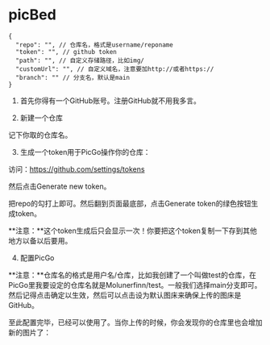 # picBed
```
{
  "repo": "", // 仓库名，格式是username/reponame
  "token": "", // github token
  "path": "", // 自定义存储路径，比如img/
  "customUrl": "", // 自定义域名，注意要加http://或者https://
  "branch": "" // 分支名，默认是main
}
```


1. 首先你得有一个GitHub账号。注册GitHub就不用我多言。

2. 新建一个仓库



记下你取的仓库名。

3. 生成一个token用于PicGo操作你的仓库：

访问：https://github.com/settings/tokens

然后点击Generate new token。



把repo的勾打上即可。然后翻到页面最底部，点击Generate token的绿色按钮生成token。



**注意：**这个token生成后只会显示一次！你要把这个token复制一下存到其他地方以备以后要用。



4. 配置PicGo

**注意：**仓库名的格式是用户名/仓库，比如我创建了一个叫做test的仓库，在PicGo里我要设定的仓库名就是Molunerfinn/test。一般我们选择main分支即可。然后记得点击确定以生效，然后可以点击设为默认图床来确保上传的图床是GitHub。



至此配置完毕，已经可以使用了。当你上传的时候，你会发现你的仓库里也会增加新的图片了：
